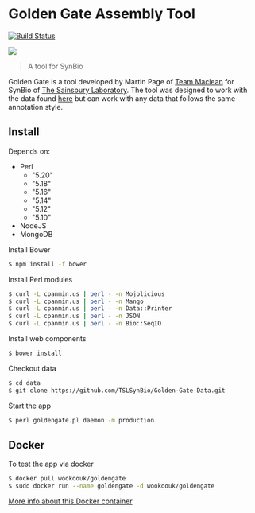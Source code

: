 # Golden Gate Assembly Tool

[![Build Status](https://travis-ci.org/wookoouk/GoldenGate.svg)](https://travis-ci.org/wookoouk/GoldenGate)

<img src="https://raw.githubusercontent.com/wookoouk/GoldenGate/master/public/gate2.png">

>A tool for SynBio

Golden Gate is a tool developed by Martin Page of [Team Maclean](http://danmaclean.info) for SynBio of [The Sainsbury Laboratory](http://tsl.ac.uk).
The tool was designed to work with the data found [here](https://github.com/TSLSynBio/Golden-Gate-Data/)  but can work with any data that follows the same annotation style.

## Install
Depends on:
* Perl
  * "5.20"
  * "5.18"
  * "5.16"
  * "5.14"
  * "5.12"
  * "5.10"
* NodeJS
* MongoDB

Install Bower
```sh
$ npm install -f bower
```

Install Perl modules
```sh
$ curl -L cpanmin.us | perl - -n Mojolicious
$ curl -L cpanmin.us | perl - -n Mango
$ curl -L cpanmin.us | perl - -n Data::Printer
$ curl -L cpanmin.us | perl - -n JSON
$ curl -L cpanmin.us | perl - -n Bio::SeqIO
```

Install web components
```sh
$ bower install
```

Checkout data
```sh
$ cd data
$ git clone https://github.com/TSLSynBio/Golden-Gate-Data.git
```

Start the app
```sh
$ perl goldengate.pl daemon -m production
```

## Docker
To test the app via docker
```sh
$ docker pull wookoouk/goldengate
$ sudo docker run --name goldengate -d wookoouk/goldengate
```
[More info about this Docker container](https://registry.hub.docker.com/u/wookoouk/goldengate/)

